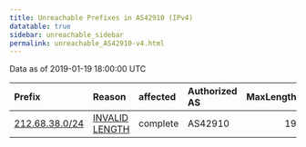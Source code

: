 ```yaml
---
title: Unreachable Prefixes in AS42910 (IPv4)
datatable: true
sidebar: unreachable_sidebar
permalink: unreachable_AS42910-v4.html
---
```


Data as of 2019-01-19 18:00:00 UTC


<div class="datatable-begin"></div>

| Prefix                                                 | Reason                                                                                                   | affected   | Authorized AS   |   MaxLength | Anchor                                         |   unreachable /24s |
|:-------------------------------------------------------|:---------------------------------------------------------------------------------------------------------|:-----------|:----------------|------------:|:-----------------------------------------------|-------------------:|
| [212.68.38.0/24](https://stat.ripe.net/212.68.38.0/24) | [INVALID LENGTH](https://rpki-validator.ripe.net/announcement-preview?asn=AS42910&prefix=212.68.38.0/24) | complete   | AS42910         |          19 | [RIPE](unreachable_RIPE_NCC_RPKI_Root-v4.html) |                  1 |

<div class="datatable-end"></div>